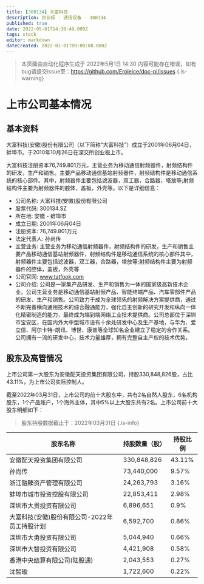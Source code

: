 ```yaml
---
title: [300134] 大富科技
description: 创业板 - 通信设备 - 300134
published: true
date: 2022-05-01T14:30:49.000Z
tags: stock
editor: markdown
dateCreated: 2022-01-01T00:00:00.000Z
---
```


> 本页面由自动化程序生成于 2022年5月1日 14:30
> 内容可能存在错误，如有bug请提交issue至：https://github.com/Eroleice/doc-pi/issues
{.is-warning}

# 上市公司基本情况

## 基本资料

大富科技(安徽)股份有限公司（以下简称“大富科技”）成立于2001年06月04日，蚌埠市。于2010年10月26日在深交所创业板上市。

大富科技注册资本76,749.801万元，主营业务为移动通信射频器件，射频结构件的研发，生产和销售。主要产品移动通信基站射频器件，射频结构件是移动通信系统的核心部件。其中，射频器件主要包括滤波器，双工器，合路器，塔放等;射频结构件主要为射频器件的腔体，盖板，外壳等。以下是详细信息：

- 公司名称: 大富科技(安徽)股份有限公司
- 股票代码: 300134.SZ
- 所在地: 安徽 - 蚌埠市
- 成立日期: 2001年06月04日
- 注册资本: 76,749.801万元
- 法定代表人: 孙尚传
- 主营业务: 主营业务为移动通信射频器件，射频结构件的研发，生产和销售主要产品移动通信基站射频器件，射频结构件是移动通信系统的核心部件其中，射频器件主要包括滤波器，双工器，合路器，塔放等;射频结构件主要为射频器件的腔体，盖板，外壳等
- 公司官网: www.tatfook.com
- 公司介绍: 公司是一家集产品研发、生产和销售为一体的国家级高新技术企业。公司主营业务是移动通信基站射频产品、智能终端产品、汽车零部件产品的研发、生产和销售。公司致力于成为全球领先的射频解决方案提供商，通过不断完善横向通用技术的综合融通能力，强化自主创新的研究开发和纵向一体化精密制造的能力，最终成为端到端网络工业技术提供商。公司总部位于深圳市宝安区，在国内外大中型城市设有十余处研发中心及生产基地，与华为、爱立信、阿尔卡特-朗讯、博世、康普等全球知名企业建立了稳定的合作关系。公司拥有一流的研发中心，技术力量雄厚，拥有完整自主产权的技术优势。


## 股东及高管情况

上市公司第一大股东为安徽配天投资集团有限公司，持股330,848,826股，占比43.11%，为上市公司实际控制人。

截至2022年03月31日，上市公司的前十大股东中，共有2名自然人股东，6名机构股东，1个产品账户，1个海外主体，其中5%以上大股东共有2名。上市公司前十大股东明细如下：

> 股东持股数据截止于：2022年03月31日
{.is-info}

| 股东名称 | 持股数量（股） | 持股比例 |
| --- | --- | --- |
| 安徽配天投资集团有限公司 | 330,848,826 | 43.11% |
| 孙尚传 | 73,440,000 | 9.57% |
| 浙江融臻资产管理有限公司 | 24,263,793 | 3.16% |
| 蚌埠市城市投资控股有限公司 | 22,853,411 | 2.98% |
| 深圳市大贵投资有限公司 | 6,896,651 | 0.9% |
| 大富科技(安徽)股份有限公司-2022年员工持股计划 | 6,592,700 | 0.86% |
| 深圳市大勇投资有限公司 | 5,044,940 | 0.66% |
| 深圳市大智投资有限公司 | 4,421,908 | 0.58% |
| 香港中央结算有限公司(陆股通) | 2,043,553 | 0.27% |
| 沈智瑜 | 1,722,600 | 0.22% |




